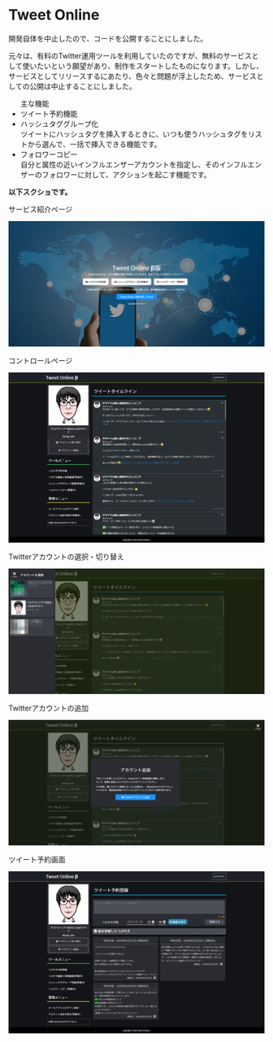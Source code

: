 # Tweet Online
<p>開発自体を中止したので、コードを公開することにしました。</p>
<p>元々は、有料のTwitter運用ツールを利用していたのですが、無料のサービスとして使いたいという願望があり、制作をスタートしたものになります。しかし、サービスとしてリリースするにあたり、色々と問題が浮上したため、サービスとしての公開は中止することにしました。</p>

<ul>主な機能
  <li>ツイート予約機能</li>
  <li>
    ハッシュタググループ化<br/>
    ツイートにハッシュタグを挿入するときに、いつも使うハッシュタグをリストから選んで、一括で挿入できる機能です。
  </li>
  <li>
    フォロワーコピー<br/>
    自分と属性の近いインフルエンザーアカウントを指定し、そのインフルエンザーのフォロワーに対して、アクションを起こす機能です。
  </li>
</ul>

<strong>以下スクショです。</strong>
<p>サービス紹介ページ</p>
<img src="./sys/img/top-page.jpg" alt="サービス紹介ページ" />
<p>コントロールページ</p>
<img src="./sys/img/home-ui.png" alt="コントロールページ" />
<p>Twitterアカウントの選択・切り替え</p>
<img src="./sys/img/accounts-set.png" alt="Twitterアカウントの選択・切り替え" />
<p>Twitterアカウントの追加</p>
<img src="./sys/img/add-account.png" alt="Twitterアカウントの追加" />
<p>ツイート予約画面</p>
<img src="./sys/img/tweet-ui.png" alt="ツイート予約画面" />
